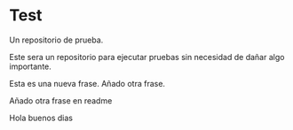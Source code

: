 # Test
Un repositorio de prueba.

Este sera un repositorio para ejecutar pruebas sin necesidad de dañar algo importante.

Esta es una nueva frase.
Añado otra frase.

Añado otra frase en readme

Hola buenos dias